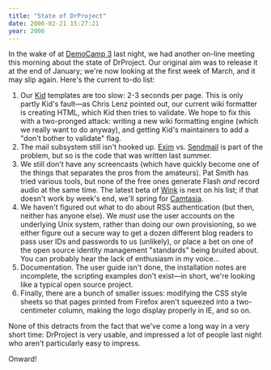 ```yaml
---
title: "State of DrProject"
date: 2006-02-21 15:27:21
year: 2006
---
```

In the wake of  at <a href="http://barcamp.pbwiki.com/TorCampDemoCamp3">DemoCamp 3</a> last night, we had another on-line meeting this morning about the state of DrProject.  Our original aim was to release it at the end of January; we're now looking at the first week of March, and it may slip again.  Here's the current to-do list:
<ol>
  <li>Our <a href="http://kid.lesscode.org/">Kid</a> templates are too slow: 2-3 seconds per page.  This is only partly Kid's fault—as Chris Lenz pointed out, our current wiki formatter is creating HTML, which Kid then tries to validate.  We hope to fix this with a two-pronged attack: writing a new wiki formatting engine (which we really want to do anyway), and getting Kid's maintainers to add a "don't bother to validate" flag.</li>
  <li>The mail subsystem still isn't hooked up.  <a href="http://www.exim.org">Exim</a> vs. <a href="http://www.sendmail.org">Sendmail</a> is part of the problem, but so is the code that was written last summer.</li>
  <li>We still don't have any screencasts (which have quickly become one of the things that separates the pros from the amateurs).  Pat Smith has tried various tools, but none of the free ones generate Flash <em>and</em> record audio at the same time.  The latest beta of <a href="http://www.debugmode.com/wink/">Wink</a> is next on his list; if that doesn't work by week's end, we'll spring for <a href="http://www.techsmith.com/camtasia.asp">Camtasia</a>.</li>
  <li>We haven't figured out what to do about RSS authentication (but then, neither has anyone else).  We <em>must</em> use the user accounts on the underlying Unix system, rather than doing our own provisioning, so we either figure out a secure way to get a dozen different blog readers to pass user IDs and passwords to us (unlikely), or place a bet on one of the open source identity management "standards" being bruited about.  You can probably hear the lack of enthusiasm in my voice...</li>
  <li>Documentation.  The user guide isn't done, the installation notes are incomplete, the scripting examples don't exist—in short, we're looking like a typical open source project.</li>
  <li>Finally, there are a bunch of smaller issues: modifying the CSS style sheets so that pages printed from Firefox aren't squeezed into a two-centimeter column, making the logo display properly in IE, and so on.</li>
</ol>
None of this detracts from the fact that we've come a long way in a very short time: DrProject is very usable, and impressed a lot of people last night who aren't particularly easy to impress.

Onward!

